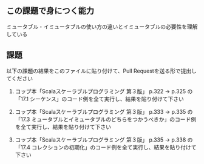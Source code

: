## この課題で身につく能力

ミュータブル・イミュータブルの使い方の違いとイミュータブルの必要性を理解している

## 課題

以下の課題の結果をこのファイルに貼り付けて、Pull Requestを送る形で提出してください

1. コップ本「Scalaスケーラブルプログラミング 第３版」 p.322 -> p.325 の「17.1 シーケンス」のコード例を全て実行し、結果を貼り付けて下さい

2. コップ本「Scalaスケーラブルプログラミング 第３版」 p.333 -> p.335 の「17.3 ミュータブルとイミュータブルのどちらをつかうべきか」のコード例を全て実行し、結果を貼り付けて下さい

3. コップ本「Scalaスケーラブルプログラミング 第３版」 p.335 -> p.338 の「17.4 コレクションの初期化」のコード例を全て実行し、結果を貼り付けて下さい